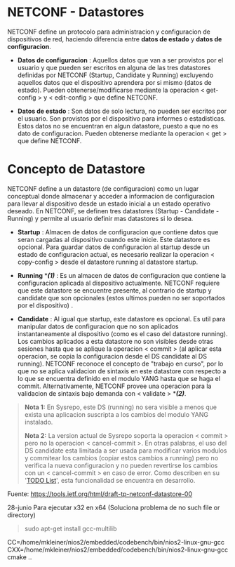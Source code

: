 # NETCONF - Datastores

NETCONF define un protocolo para administracion y configuracion de dispositivos de red, haciendo diferencia entre **datos de estado** y **datos de configuracion**.  

- **Datos de configuracion** : Aquellos datos que van a ser provistos por el usuario y que pueden ser escritos en alguna de las tres datastores definidas por NETCONF (Startup, Candidate y Running) excluyendo aquellos datos que el dispositivo aprendera por si mismo (datos de estado). Pueden obtenerse/modificarse mediante la operacion < get-config > y < edit-config > que define NETCONF. 

- **Datos de estado** : Son datos de solo lectura, no pueden ser escritos por el usuario. Son provistos por el dispositivo para informes o estadisticas. Estos datos no se encuentran en algun datastore, puesto a que no es dato de configuracion. Pueden obtenerse mediante la operacion < get > que define NETCONF. 



# Concepto de Datastore

NETCONF define a un datastore (de configuracion) como un lugar conceptual donde almacenar y acceder a informacion de configuracion para llevar al dispositivo desde un estado inicial a un estado operativo deseado. En NETCONF, se definen tres datastores (Startup - Candidate - Running) y permite al usuario definir mas datastores si lo desea.

- **Startup** : Almacen de datos de configuracion que contiene datos que seran cargadas al dispositivo cuando este inicie. Este datastore es opcional. Para guardar datos de configuracion al startup desde un estado de configuracion actual, es necesario realizar la operacion < copy-config > desde el datastore running al datastore startup.

- **Running** ****(1)*** : Es un almacen de datos de configuracion que contiene la configuracion aplicada al dispositivo actualmente. NETCONF requiere que este datastore se encuentre presente, al contrario de startup y candidate que son opcionales (estos ultimos pueden no ser soportados por el dispositivo) .

- **Candidate** : Al igual que startup, este datastore es opcional. Es util para manipular datos de configuracion que no son aplicados instantaneamente al dispositivo (como es el caso del datastore running). Los cambios aplicados a esta datastore no son visibles desde otras sesiones hasta que se aplique la operacion < commit > (al aplicar esta operacion, se copia la configuracion desde el DS candidate al DS running). NETCONF reconoce el concepto de "trabajo en curso", por lo que no se aplica validacion de sintaxis en este datastore con respecto a lo que se encuentra definido en el modulo YANG hasta que se haga el commit. Alternativamente, NETCONF provee una operacion para la validacion de sintaxis bajo demanda con < validate > ****(2)***.

> **Nota 1:** En Sysrepo, este DS (running) no sera visible a menos que exista una aplicacion suscripta a los cambios del modulo YANG instalado.
> 
> **Nota 2:** La version actual de Sysrepo soporta la operacion < commit > pero no la operacion < cancel-commit >. En otras palabras, el uso del DS candidate esta limitada a ser usada para modificar varios modulos y commitear los cambios (copiar estos cambios a running)  pero no verifica la nueva configuracion y no pueden revertirse los cambios con un < cancel-commit > en caso de error. Como describen en su '[TODO List](https://github.com/sysrepo/sysrepo/wiki/TODO-List)', esta funcionalidad se encuentra en desarrollo. 

Fuente: https://tools.ietf.org/html/draft-tp-netconf-datastore-00





28-junio
Para ejecutar x32 en x64 (Soluciona problema de no such file or directory)
> sudo apt-get install gcc-multilib 

CC=/home/mkleiner/nios2/embedded/codebench/bin/nios2-linux-gnu-gcc CXX=/home/mkleiner/nios2/embedded/codebench/bin/nios2-linux-gnu-gcc cmake ..
